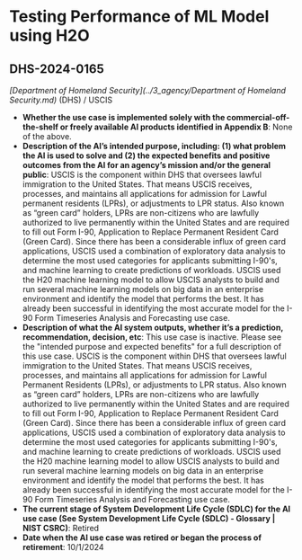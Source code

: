 # Testing Performance of ML Model using H2O
## DHS-2024-0165
_[Department of Homeland Security](../3_agency/Department of Homeland Security.md)_ (DHS) / USCIS


+ **Whether the use case is implemented solely with the commercial-off-the-shelf or freely available AI products identified in Appendix B**: None of the above.
+ **Description of the AI’s intended purpose, including: (1) what problem the AI is used to solve and (2) the expected benefits and positive outcomes from the AI for an agency’s mission and/or the general public**: USCIS is the component within DHS that oversees lawful immigration to the United States. That means USCIS receives, processes, and maintains all applications for admission for Lawful permanent residents (LPRs), or adjustments to LPR status. Also known as “green card” holders, LPRs are non-citizens who are lawfully authorized to live permanently within the United States and are required to fill out Form I-90, Application to Replace Permanent Resident Card (Green Card). Since there has been a considerable influx of green card applications, USCIS used a combination of exploratory data analysis to determine the most used categories for applicants submitting I-90's, and machine learning to create predictions of workloads. USCIS used the H20 machine learning model to allow USCIS analysts to build and run several machine learning models on big data in an enterprise environment and identify the model that performs the best. It has already been successful in identifying the most accurate model for the I-90 Form Timeseries Analysis and Forecasting use case.
+ **Description of what the AI system outputs, whether it’s a prediction, recommendation, decision, etc**: This use case is inactive. Please see the "intended purpose and expected benefits" for a full description of this use case.
USCIS is the component within DHS that oversees lawful immigration to the United States. That means USCIS receives, processes, and maintains all applications for admission for Lawful Permanent Residents (LPRs), or adjustments to LPR status. Also known as “green card” holders, LPRs are non-citizens who are lawfully authorized to live permanently within the United States and are required to fill out Form I-90, Application to Replace Permanent Resident Card (Green Card). Since there has been a considerable influx of green card applications, USCIS used a combination of exploratory data analysis to determine the most used categories for applicants submitting I-90's, and machine learning to create predictions of workloads. USCIS used the H20 machine learning model to allow USCIS analysts to build and run several machine learning models on big data in an enterprise environment and identify the model that performs the best. It has already been successful in identifying the most accurate model for the I-90 Form Timeseries Analysis and Forecasting use case. 
+ **The current stage of System Development Life Cycle (SDLC) for the AI use case (See System Development Life Cycle (SDLC) - Glossary | NIST CSRC)**: Retired
+ **Date when the AI use case was retired or began the process of retirement**: 10/1/2024